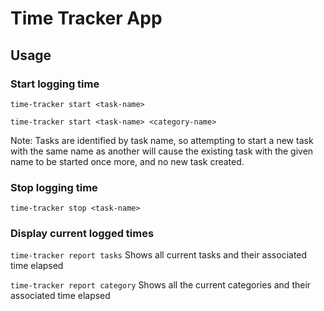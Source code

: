 # Time Tracker App

## Usage

### Start logging time
`time-tracker start <task-name>`

`time-tracker start <task-name> <category-name>`

Note: Tasks are identified by task name, so attempting to start a new task with the same name as another will cause the existing task with the given name to be started once more, and no new task created.

### Stop logging time
`time-tracker stop <task-name>`

### Display current logged times
`time-tracker report tasks`
Shows all current tasks and their associated time elapsed

`time-tracker report category`
Shows all the current categories and their associated time elapsed
